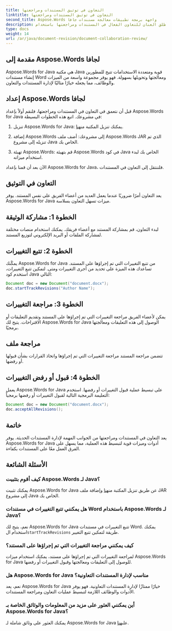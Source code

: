 ```yaml
---
title: التعاون في توثيق المستندات ومراجعتها
linktitle: التعاون في توثيق المستندات ومراجعتها
second_title: Aspose.Words واجهة برمجة تطبيقات معالجة مستندات جافا
description: أطلق العنان للتعاون الفعال في المستندات ومراجعتها باستخدام Aspose.Words لـ Java. تعرف على كيفية تتبع التغييرات ومشاركة المستندات وتبسيط سير العمل.
type: docs
weight: 14
url: /ar/java/document-revision/document-collaboration-review/
---
```


## مقدمة إلى Aspose.Words لجافا

Aspose.Words for Java هي مكتبة Java قوية ومتعددة الاستخدامات تتيح للمطورين إنشاء مستندات Word ومعالجتها وتحويلها بسهولة. فهو يوفر مجموعة واسعة من الميزات والوظائف، مما يجعله خيارًا مثاليًا لإدارة المستندات والتعاون.

## إعداد Aspose.Words لجافا

قبل أن نتعمق في التعاون في المستندات ومراجعتها، فلنقم أولاً بإعداد Aspose.Words for Java في مشروعك. اتبع هذه الخطوات البسيطة:

1.  تنزيل Aspose.Words for Java: يمكنك تنزيل المكتبة من[هنا](https://releases.aspose.com/words/java/).

2. إضافة Aspose.Words إلى مشروعك: أضف ملف Aspose.Words JAR الذي تم تنزيله إلى مشروع Java الخاص بك.

3. تهيئة Aspose.Words: قم بتهيئة Aspose.Words في كود Java الخاص بك لبدء استخدام ميزاته.

الآن بعد أن قمنا بإعداد Aspose.Words for Java، فلننتقل إلى التعاون في المستندات.

## التعاون في التوثيق

يعد التعاون أمرًا ضروريًا عندما يعمل العديد من أعضاء الفريق على نفس المستند. يوفر Aspose.Words for Java ميزات تسهل التعاون بسلاسة.

## الخطوة 1: مشاركة الوثيقة

لبدء التعاون، قم بمشاركة المستند مع أعضاء فريقك. يمكنك استخدام منصات مختلفة لمشاركة الملفات أو البريد الإلكتروني لتوزيع المستند.

## الخطوة 2: تتبع التغييرات

يمكّنك Aspose.Words for Java من تتبع التغييرات التي تم إجراؤها على المستند. تساعدك هذه الميزة على تحديد من أجرى التغييرات ومتى. لتمكين تتبع التغييرات، استخدم كود Java التالي:

```java
Document doc = new Document("document.docx");
doc.startTrackRevisions("Author Name");
```

## الخطوة 3: مراجعة التغييرات

يمكن لأعضاء الفريق مراجعة التغييرات التي تم إجراؤها على المستند وتقديم التعليقات أو الاقتراحات. يتيح لك Aspose.Words for Java الوصول إلى هذه التعليقات ومعالجتها برمجيًا.

## مراجعة ملف

تتضمن مراجعة المستند مراجعة التغييرات التي تم إجراؤها واتخاذ القرارات بشأن قبولها أو رفضها.

## الخطوة 4: قبول أو رفض التغييرات

يعمل Aspose.Words for Java على تبسيط عملية قبول التغييرات أو رفضها. استخدم التعليمة البرمجية التالية لقبول التغييرات أو رفضها برمجياً:

```java
Document doc = new Document("document.docx");
doc.acceptAllRevisions();
```

## خاتمة

يعد التعاون في المستندات ومراجعتها من الجوانب المهمة لإدارة المستندات الحديثة. يوفر Aspose.Words for Java أدوات وميزات قوية لتبسيط هذه العملية، مما يسهل على الفرق العمل معًا على المستندات بكفاءة.

## الأسئلة الشائعة

### كيف أقوم بتثبيت Aspose.Words لـ Java؟

 يمكنك تثبيت Aspose.Words for Java عن طريق تنزيل المكتبة من[هنا](https://releases.aspose.com/words/java/) وإضافة ملف JAR إلى مشروع Java الخاص بك.

### هل يمكنني تتبع التغييرات في مستندات Word باستخدام Aspose.Words لـ Java؟

نعم، يتيح لك Aspose.Words for Java تتبع التغييرات في مستندات Word. يمكنك استخدام ال`startTrackRevisions` طريقة لتمكين تتبع التغيير.

### كيف يمكنني مراجعة التغييرات التي تم إجراؤها على المستند؟

لمراجعة التغييرات التي تم إجراؤها على مستند، يمكنك استخدام ميزات Aspose.Words for Java للوصول إلى التعليقات ومعالجتها وقبول التغييرات أو رفضها.

### هل Aspose.Words for Java مناسب لإدارة المستندات التعاونية؟

نعم، يعد Aspose.Words for Java خيارًا ممتازًا لإدارة المستندات التعاونية. فهو يوفر الأدوات والوظائف اللازمة لتبسيط عمليات التعاون ومراجعة المستندات.

### أين يمكنني العثور على مزيد من المعلومات والوثائق الخاصة بـ Aspose.Words for Java؟

يمكنك العثور على وثائق شاملة لـ Aspose.Words for Java على[هنا](https://reference.aspose.com/words/java/).